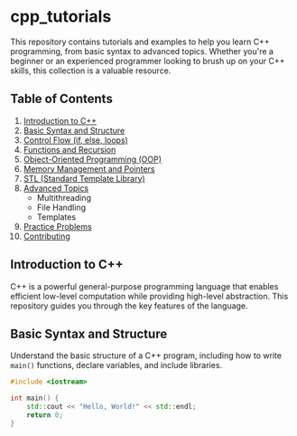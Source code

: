 # cpp_tutorials

This repository contains tutorials and examples to help you learn C++ programming, from basic syntax to advanced topics. Whether you're a beginner or an experienced programmer looking to brush up on your C++ skills, this collection is a valuable resource.

## Table of Contents

1. [Introduction to C++](#introduction-to-c)
2. [Basic Syntax and Structure](#basic-syntax-and-structure)
3. [Control Flow (if, else, loops)](#control-flow)
4. [Functions and Recursion](#functions-and-recursion)
5. [Object-Oriented Programming (OOP)](#object-oriented-programming)
6. [Memory Management and Pointers](#memory-management-and-pointers)
7. [STL (Standard Template Library)](#stl-standard-template-library)
8. [Advanced Topics](#advanced-topics)
   - Multithreading
   - File Handling
   - Templates
9. [Practice Problems](#practice-problems)
10. [Contributing](#contributing)

## Introduction to C++

C++ is a powerful general-purpose programming language that enables efficient low-level computation while providing high-level abstraction. This repository guides you through the key features of the language.

## Basic Syntax and Structure

Understand the basic structure of a C++ program, including how to write `main()` functions, declare variables, and include libraries.

```cpp
#include <iostream>

int main() {
    std::cout << "Hello, World!" << std::endl;
    return 0;
}

